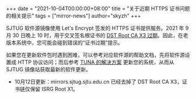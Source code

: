 +++
date = "2021-10-04T00:00:00+08:00"
title = "关于近期 HTTPS 证书问题的相关提示"
tags = ["mirror-news"]
author="skyzh"
+++

SJTUG 软件源镜像使用 Let's Encrypt 签发的 HTTPS 证书提供服务。2021 年 9 月 30 日晚上 10 时，用于交叉签名根证书的 [DST Root CA X3 过期](https://letsencrypt.org/docs/dst-root-ca-x3-expiration-september-2021/)。因此，在老版本系统中，您可能会碰到错误的“证书过期”提示。

如果您在更新软件包时遇到困难，可以参考对应软件源的帮助文档，先将软件源设置成 HTTP 协议访问；而后参考 [TUNA 的解决方案](https://github.com/tuna/issues/issues/1342#issuecomment-931412628) 更新您的系统，从而从 SJTUG 镜像站获取最新的软件更新。

* 10月12日更新：mirrors.sjtug.sjtu.edu.cn 已经去掉了 DST Root CA X3，证书链仅保留 ISRG Root X1。
